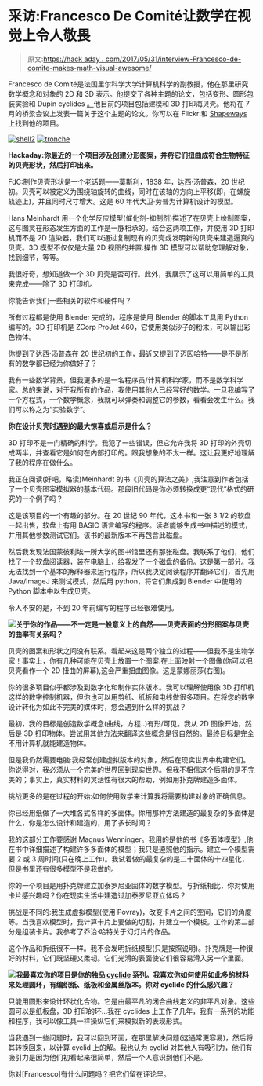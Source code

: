 # 采访:Francesco De Comité让数学在视觉上令人敬畏

> 原文:[https://hack aday . com/2017/05/31/interview-Francesco-de-comite-makes-math-visual-awesome/](https://hackaday.com/2017/05/31/interview-francesco-de-comite-makes-math-visually-awesome/)

Francesco de Comité是法国里尔科学大学计算机科学的副教授，他在那里研究数学概念和对象的 2D 和 3D 表示。他提交了各种主题的论文，包括变形、圆形包装实验和 Dupin cyclides [。](http://archive.bridgesmathart.org/2015/bridges2015-253.html)他目前的项目包括建模和 3D 打印海贝壳。他将在 7 月的桥梁会议上发表一篇关于这个主题的论文。你可以在 Flickr 和 [Shapeways](https://www.shapeways.com/shops/fdecomite) 上找到他的项目。

 [![shell2](../Images/69eee984b3614577eeb7a080a3ce5831.png "shell2")](https://hackaday.com/2017/05/31/interview-francesco-de-comite-makes-math-visually-awesome/shell2/)  [![tronche](../Images/7e44b12630476b7ce69a37415dfbbaa8.png "tronche")](https://hackaday.com/2017/05/31/interview-francesco-de-comite-makes-math-visually-awesome/tronche/) 

**Hackaday:你最近的一个项目涉及创建分形图案，并将它们扭曲成符合生物特征的贝壳形状，然后打印出来。**

FdC:制作贝壳形状是一个老话题——莫斯利，1838 年，达西·汤普森，20 世纪初。贝壳可以被定义为围绕轴旋转的曲线，同时在该轴的方向上平移(即，在螺旋轨迹上)，并且同时尺寸增大。这是 60 年代大卫·劳普为计算机设计的模型。

Hans Meinhardt 用一个化学反应模型(催化剂-抑制剂)描述了在贝壳上绘制图案，这与图灵在形态发生方面的工作是一脉相承的。结合这两项工作，并使用 3D 打印机而不是 2D 渲染器，我们可以通过复制现有的贝壳或发明新的贝壳来建造逼真的贝壳。3D 模型不仅仅是大量 2D 视图的并置:操作 3D 模型可以帮助您理解对象，找到细节，等等。

我很好奇，想知道做一个 3D 贝壳是否可行。此外，我展示了这可以用简单的工具来完成——除了 3D 打印机。

你能告诉我们一些相关的软件和硬件吗？

所有过程都是使用 Blender 完成的，程序是使用 Blender 的脚本工具用 Python 编写的。3D 打印机是 ZCorp ProJet 460，它使用类似沙子的粉末，可以输出彩色物体。

你提到了达西·汤普森在 20 世纪初的工作，最近又提到了迈因哈特——是不是所有的数学都已经为你做好了？

我有一些数学背景，但我更多的是一名程序员/计算机科学家，而不是数学科学家。总的来说，对于我所有的作品，我使用其他人已经写好的数学。一旦我编写了一个方程式，一个数学概念，我就可以弹奏和调整它的参数，看看会发生什么。我们可以称之为“实验数学”。

**你在设计贝壳时遇到的最大惊喜或启示是什么？**

3D 打印不是一门精确的科学。我犯了一些错误，但它允许我将 3D 打印的外壳切成两半，并查看它是如何在内部打印的。跟我想象的不太一样。这让我更好地理解了我的程序在做什么。

我正在阅读(好吧，略读)Meinhardt 的书《贝壳的算法之美》,我注意到作者包括了一个贝壳图案模拟器的基本代码。那段旧代码是你必须转换成更“现代”格式的研究的一个例子吗？

这是该项目的一个有趣的部分。在 20 世纪 90 年代，这本书和一张 3 1/2 的软盘一起出售，软盘上有用 BASIC 语言编写的程序。读者能够生成书中描述的模式，并用其他参数测试它们。该书的最新版本不再包含此磁盘。

然后我发现法国蒙彼利埃一所大学的图书馆里还有那张磁盘。我联系了他们，他们找了一个软盘阅读器，装在电脑上，给我发了一个磁盘的备份。这是第一部分。我无法找到一个基本的解释器来运行程序，所以我决定阅读程序并翻译它们，首先用 Java/ImageJ 来测试模式，然后用 python，将它们集成到 Blender 中使用的 Python 脚本中以生成贝壳。

令人不安的是，不到 20 年前编写的程序已经很难使用。

**![](../Images/f92095d0ed9a74c3f510a3115df2418c.png)关于你的作品——不一定是一般意义上的自然——贝壳表面的分形图案与贝壳的曲率有关系吗？**

贝壳的图案和形状之间没有联系。看起来这是两个独立的过程——但我不是生物学家！事实上，你有几种可能在贝壳上放置一个图案:在上面映射一个图像(你可以把贝壳看作一个 2D 扭曲的屏幕),这会严重扭曲图像。这是蒙娜丽莎(右图)。

你的很多项目似乎都涉及到数字化和制作实体版本。我可以理解使用像 3D 打印机这样的数字控制机器，但你也可以用剪纸、纸板和电线做很多项目。在将您的数字设计转化为如此不完美的媒体时，您会遇到什么样的挑战？

最初，我的目标是创造数学概念(曲线，方程..)有形/可见。我从 2D 图像开始，然后是 3D 打印物体。尝试用其他方法来翻译这些概念是很自然的。最终目标是完全不用计算机就能建造物体。

但是我仍然需要电脑:我经常创建虚拟版本的对象，然后在现实世界中构建它们。你说得对，我必须从一个完美的世界回到现实世界。但我不相信这个后期的是不完美的；事实上，真实材料的灵活性有很大的帮助，例如用扑克牌建造多面体。

挑战更多的是在过程的开始:如何使用数学来计算我将需要构建对象的正确信息。

你已经用纸做了一大堆各式各样的多面体。你用那种方法建造的最复杂的多面体是什么，你是怎么设计和建造的，用了多长时间？

我的这部分工作要感谢 Magnus Wenninger。我用的是他的书《多面体模型》,他在书中详细描述了构建许多多面体的模型；我只是遵照他的指示。建立一个模型需要 2 或 3 周时间(只在晚上工作)。我试着做的最复杂的是二十面体的十四星化，但是书里还有很多模型不是我做的。

你的一个项目是用扑克牌建立加泰罗尼亚固体的数字模型。与折纸相比，你对使用卡片感兴趣吗？你在现实生活中建造过加泰罗尼亚立体吗？

挑战是不同的:我生成虚拟模型(使用 Povray)，改变卡片之间的空间，它们的角度等。当我喜欢模型时，我计算卡片上要做的切割，并建立一个模板。工作的第二部分是组装卡片。我参考了乔治·哈特关于幻灯片的作品。

这个作品和折纸很不一样。我不会发明折纸模型(只是按照说明)。扑克牌是一种很好的材料，它们既坚硬又柔韧。它们光滑的表面使它们很容易滑入另一个里面。

**![](../Images/c389cb3154f12db0181340f94f237311.png)我最喜欢你的项目是你的[独品 cyclide](https://www.flickr.com/photos/fdecomite/albums/72157675781730212) 系列。我喜欢你如何使用如此多的材料来处理圆环，有编织纸、纸板和金属丝版本。你对 cyclide 的什么感兴趣？**

只能用圆形来设计环状化合物。它是由最平凡的闭合曲线定义的非平凡对象。这些圆可以是纸板盘，3D 打印的环…我在 cyclides 上工作了几年，我有一系列的功能和程序，我可以像工具一样操纵它们来模拟新的表现形式。

当我遇到一些问题时，我可以回到环面，在那里解决问题(这通常更容易)，然后将其转换回来，以计算 cyclid 上的解。我也认为 cyclid 对其他人有吸引力，他们有吸引力是因为他们初看起来很简单，然后一个人意识到他们不是。

你对[Francesco]有什么问题吗？把它们留在评论里。